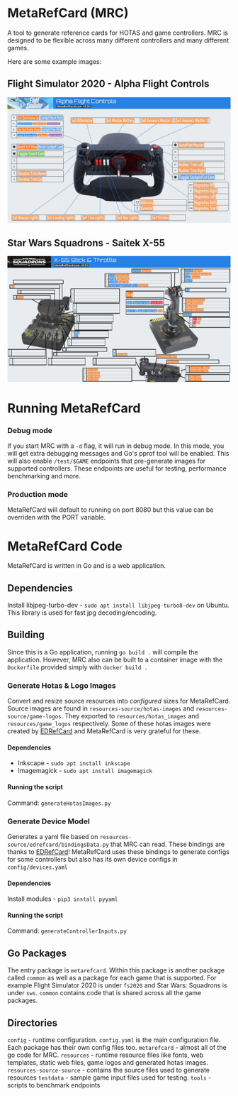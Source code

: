 # MetaRefCard (MRC)
A tool to generate reference cards for HOTAS and game controllers. MRC is
designed to be flexible across many different controllers and many different
games.

Here are some example images:
## Flight Simulator 2020 - Alpha Flight Controls
![Flight Simulator 2020 - Alpha Flight Controls](.github/images/fs2020_alphaflightcontrols.jpg)
## Star Wars Squadrons - Saitek X-55
![Star Wars Squadrons - Saitek X-55](.github/images/sws_x55.jpg)
# Running MetaRefCard
### Debug mode
If you start MRC with a `-d` flag, it will run in debug mode. In this mode, you will get extra debugging messages and Go's pprof tool will be enabled. This will also enable `/test/$GAME` endpoints that pre-generate images for supported controllers. These endpoints are useful for testing, performance benchmarking and more.
### Production mode
MetaRefCard will default to running on port 8080 but this value can be overriden with the PORT variable.

# MetaRefCard Code
MetaRefCard is written in Go and is a web application.
## Dependencies
Install libjpeg-turbo-dev - `sudo apt install libjpeg-turbo8-dev` on Ubuntu. This library is used for fast jpg decoding/encoding.
## Building
Since this is a Go application, running `go build .` will compile the application. However, MRC also can be built to a container image with the `Dockerfile` provided simply with `docker build .`
### Generate Hotas & Logo Images
Convert and resize source resources into *configured* sizes for MetaRefCard. Source images are found in `resources-source/hotas-images` and `resources-source/game-logos`. They exported to `resources/hotas_images` and `resources/game_logos` respectively. Some of these hotas images were created by [EDRefCard](https://github.com/richardbuckle/EDRefCard) and MetaRefCard is very grateful for these.
#### Dependencies
* Inkscape - `sudo apt install inkscape`
* Imagemagick - `sudo apt install imagemagick`
#### Running the script
Command: `generateHotasImages.py`
### Generate Device Model
Generates a yaml file based on `resources-source/edrefcard/bindingsData.py` that MRC can read. These bindings are thanks to [EDRefCard](https://github.com/richardbuckle/EDRefCard)! MetaRefCard uses these bindings to generate configs for some controllers but also has its own device configs in `config/devices.yaml`
#### Dependencies
Install modules - `pip3 install pyyaml`
#### Running the script
Command: `generateControllerInputs.py`

## Go Packages
The entry package is `metarefcard`. Within this package is another package called `common` as well as a package for  each game that is supported. For example Flight Simulator 2020 is under `fs2020` and Star Wars: Squadrons is under `sws`. `common` contains code that is shared across all the game packages.
## Directories
`config` - runtime configuration. `config.yaml` is the main configuration file. Each package has their own config files too.
`metarefcard` - almost all of the go code for MRC.
`resources` - runtime resource files like fonts, web templates, static web files, game logos and generated hotas images.
`resources-source-source` - contains the source files used to generate resources
`testdata` - sample game input files used for testing.
`tools` - scripts to benchmark endpoints

